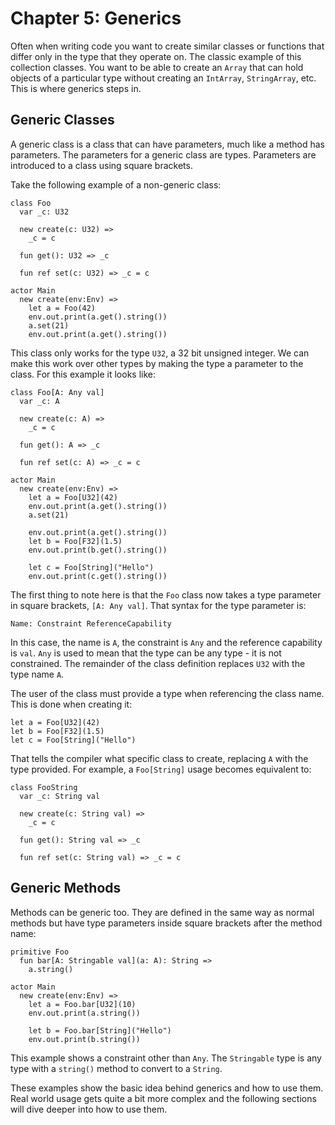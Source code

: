 # Chapter 5: Generics

Often when writing code you want to create similar classes or functions that differ only in the type that they operate on. The classic example of this collection classes. You want to be able to create an `Array` that can hold objects of a particular type without creating an `IntArray`, `StringArray`, etc. This is where generics steps in.

## Generic Classes

A generic class is a class that can have parameters, much like a method has parameters. The parameters for a generic class are types. Parameters are introduced to a class using square brackets.

Take the following example of a non-generic class:

```pony
class Foo
  var _c: U32

  new create(c: U32) =>
    _c = c

  fun get(): U32 => _c

  fun ref set(c: U32) => _c = c

actor Main
  new create(env:Env) =>
    let a = Foo(42)
    env.out.print(a.get().string())
    a.set(21)
    env.out.print(a.get().string())
```

This class only works for the type `U32`, a 32 bit unsigned integer. We can make this work over other types by making the type a parameter to the class. For this example it looks like:

```pony
class Foo[A: Any val]
  var _c: A

  new create(c: A) =>
    _c = c

  fun get(): A => _c

  fun ref set(c: A) => _c = c

actor Main
  new create(env:Env) =>
    let a = Foo[U32](42)
    env.out.print(a.get().string())
    a.set(21)

    env.out.print(a.get().string())
    let b = Foo[F32](1.5)
    env.out.print(b.get().string())

    let c = Foo[String]("Hello")
    env.out.print(c.get().string())
```

The first thing to note here is that the `Foo` class now takes a type parameter in square brackets, `[A: Any val]`. That syntax for the type parameter is:

    Name: Constraint ReferenceCapability

In this case, the name is `A`, the constraint is `Any` and the reference capability is `val`. `Any` is used to mean that the type can be any type - it is not constrained. The remainder of the class definition replaces `U32` with the type name `A`.

The user of the class must provide a type when referencing the class name. This is done when creating it:

```pony
let a = Foo[U32](42)
let b = Foo[F32](1.5)
let c = Foo[String]("Hello")
```

That tells the compiler what specific class to create, replacing `A` with the type provided. For example, a `Foo[String]` usage becomes equivalent to:

```pony
class FooString
  var _c: String val

  new create(c: String val) =>
    _c = c

  fun get(): String val => _c

  fun ref set(c: String val) => _c = c
```

## Generic Methods

Methods can be generic too. They are defined in the same way as normal methods but have type parameters inside square brackets after the method name:

```pony
primitive Foo
  fun bar[A: Stringable val](a: A): String =>
    a.string()

actor Main
  new create(env:Env) =>
    let a = Foo.bar[U32](10)
    env.out.print(a.string())

    let b = Foo.bar[String]("Hello")
    env.out.print(b.string())
```

This example shows a constraint other than `Any`. The `Stringable` type is any type with a `string()` method to convert to a `String`.

These examples show the basic idea behind generics and how to use them. Real world usage gets quite a bit more complex and the following sections will dive deeper into how to use them.
